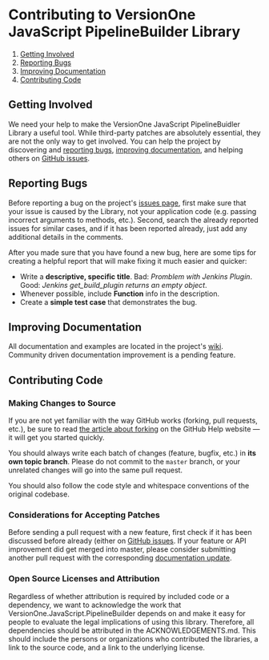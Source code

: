 # Contributing to VersionOne JavaScript PipelineBuilder Library

 1. [Getting Involved](#getting-involved)
 2. [Reporting Bugs](#reporting-bugs)
 3. [Improving Documentation](#improving-documentation)
 4. [Contributing Code](#contributing-code)

## Getting Involved

We need your help to make the VersionOne JavaScript PipelineBuidler Library a useful tool. While third-party patches are absolutely essential, they are not the only way to get involved. You can help the project by discovering and [reporting bugs](#reporting-bugs), [improving documentation](#improving-documentation), and helping others on [GitHub issues](https://github.com/walkerrandolphsmith/VersionOne.JavaScript.PipelineBuilder/issues).

## Reporting Bugs

Before reporting a bug on the project's [issues page](https://github.com/walkerrandolphsmith/VersionOne.JavaScript.PipelineBuilder/issues), first make sure that your issue is caused by the Library, not your application code (e.g. passing incorrect arguments to methods, etc.). Second, search the already reported issues for similar cases, and if it has been reported already, just add any additional details in the comments.

After you made sure that you have found a new bug, here are some tips for creating a helpful report that will make fixing it much easier and quicker:

 * Write a **descriptive, specific title**. Bad: *Promblem with Jenkins Plugin*. Good: *Jenkins get_build_plugin returns an empty object*.
 * Whenever possible, include **Function** info in the description.
 * Create a **simple test case** that demonstrates the bug.

## Improving Documentation

All documentation and examples are located in the project's [wiki](https://github.com/walkerrandolphsmith/VersionOne.JavaScript.PipelineBuilder/wiki).
Community driven documentation improvement is a pending feature.

## Contributing Code

### Making Changes to Source

If you are not yet familiar with the way GitHub works (forking, pull requests, etc.), be sure to read [the article about forking](https://help.github.com/articles/fork-a-repo) on the GitHub Help website &mdash; it will get you started quickly.

You should always write each batch of changes (feature, bugfix, etc.) in **its own topic branch**. Please do not commit to the `master` branch, or your unrelated changes will go into the same pull request.

You should also follow the code style and whitespace conventions of the original codebase.

### Considerations for Accepting Patches

Before sending a pull request with a new feature, first check if it has been discussed before already (either on [GitHub issues](https://github.com/walkerrandolphsmith/VersionOne.JavaScript.PipelineBuilder/wiki). If your feature or API improvement did get merged into master, please consider submitting another pull request with the corresponding [documentation update](#improving-documentation).

### Open Source Licenses and Attribution
Regardless of whether attribution is required by included code or a dependency, we want to acknowledge the work that VersionOne.JavaScript.PipelineBuilder depends on and make it easy for people to evaluate the legal implications of using this library. Therefore, all dependencies should be attributed in the ACKNOWLEDGEMENTS.md. This should include the persons or organizations who contributed the libraries, a link to the source code, and a link to the underlying license.